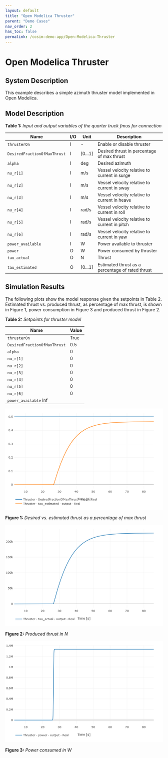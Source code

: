 ```yaml
---
layout: default
title: "Open Modelica Thruster"
parent: "Demo Cases"
nav_order: 2
has_toc: false
permalink: /cosim-demo-app/Open-Modelica-Thruster
---
```


# Open Modelica Thruster

## System Description

This example describes a simple azimuth thruster model implemented in Open Modelica. 

## Model Description

**Table 1:** *Input and output variables of the quarter truck fmus for connection*

| Name          | I/O   | Unit | Description                                                       |
| ------------- | ----- | ---- | ----------------------------------------------------------- |
| `thrusterOn` | I     | - | Enable or disable thruster|
| `DesiredFractionOfMaxThrust` | I | [0...1] | Desired thrust in percentage of max thrust |
| `alpha` | I     | deg |Desired azimuth |
| `nu_r[1]`    | I     | m/s |Vessel velocity relative to current in surge |
| `nu_r[2]`    | I     | m/s |Vessel velocity relative to current in sway  |
| `nu_r[3]`    | I     | m/s |Vessel velocity relative to current in heave |
| `nu_r[4]`    | I     | rad/s |Vessel velocity relative to current in roll  |
| `nu_r[5]`    | I     | rad/s |Vessel velocity relative to current in pitch |
| `nu_r[6]`    | I     | rad/s |Vessel velocity relative to current in yaw |
| `power_available`    | I | W | Power available to thruster |
| `power`    | O     | W |Power consumed by thruster |
| `tau_actual`    | O     | N | Thrust  |
| `tau_estimated`    | O     | [0...1] |Estimated thrust as a percentage of rated thrust |

## Simulation Results

The following plots show the model response given the setpoints in Table 2. Estimated thrust vs. produced thrust, as percentage of max thrust, is shown in Figure 1, power consumption in Figure 3 and produced thrust in Figure 2.

**Table 2:** *Setpoints for thruster model*

| Name          | Value |
| ------------- | ----- |
| `thrusterOn` | True   |
| `DesiredFractionOfMaxThrust` | 0.5 |
| `alpha` | 0 |
| `nu_r[1]`    | 0 |
| `nu_r[2]`    | 0 |
| `nu_r[3]`    | 0 |
| `nu_r[4]`    | 0 |
| `nu_r[5]`    | 0 |
| `nu_r[6]`    | 0 |
| `power_available` Inf |

[![foo](/assets/img/open-modelica-thruster/thrust_setpoint.png "Desired thrust vs. estimated.")](/assets/img/open-modelica-thruster/thrust_setpoint.png)

**Figure 1:** *Desired vs. estimated thrust as a percentage of max thrust*

[![foo](/assets/img/open-modelica-thruster/thrust.png "Thrust in N")](/assets/img/open-modelica-thruster/thrust.png)

**Figure 2:** *Produced thrust in N*

[![foo](/assets/img/open-modelica-thruster/power.png "Power in W")](/assets/img/open-modelica-thruster/power.png)

**Figure 3:** *Power consumed in W*
